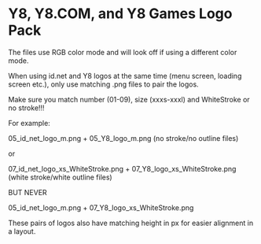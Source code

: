 # Y8, Y8.COM, and Y8 Games Logo Pack

The files use RGB color mode and will look off if using a different color mode.

When using id.net and Y8 logos at the same time (menu screen, loading screen etc.), only use matching .png files to pair the logos.

Make sure you match number (01-09), size (xxxs-xxxl) and WhiteStroke or no stroke!!!


For example:

05_id_net_logo_m.png + 05_Y8_logo_m.png (no stroke/no outline files)

or

07_id_net_logo_xs_WhiteStroke.png + 07_Y8_logo_xs_WhiteStroke.png (white stroke/white outline files)


BUT NEVER

05_id_net_logo_m.png + 07_Y8_logo_xs_WhiteStroke.png


These pairs of logos also have matching height in px for easier alignment in a layout.
